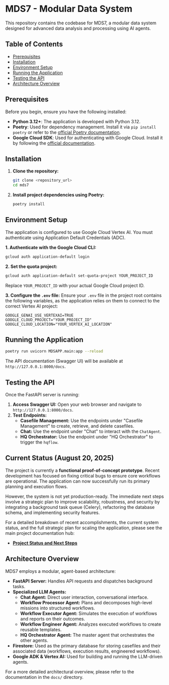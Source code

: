 # MDS7 - Modular Data System

This repository contains the codebase for MDS7, a modular data system designed for advanced data analysis and processing using AI agents.

## Table of Contents
- [Prerequisites](#prerequisites)
- [Installation](#installation)
- [Environment Setup](#environment-setup)
- [Running the Application](#running-the-application)
- [Testing the API](#testing-the-api)
- [Architecture Overview](#architecture-overview)

## Prerequisites
Before you begin, ensure you have the following installed:
- **Python 3.12+**: The application is developed with Python 3.12.
- **Poetry**: Used for dependency management. Install it via `pip install poetry` or refer to the [official Poetry documentation](https://python-poetry.org/docs/#installation).
- **Google Cloud SDK**: Used for authenticating with Google Cloud. Install it by following the [official documentation](https://cloud.google.com/sdk/docs/install).

## Installation
1.  **Clone the repository:**
    ```bash
    git clone <repository_url>
    cd mds7
    ```
2.  **Install project dependencies using Poetry:**
    ```bash
    poetry install
    ```

## Environment Setup
The application is configured to use Google Cloud Vertex AI. You must authenticate using Application Default Credentials (ADC).

**1. Authenticate with the Google Cloud CLI:**
```bash
gcloud auth application-default login
```

**2. Set the quota project:**
```bash
gcloud auth application-default set-quota-project YOUR_PROJECT_ID
```
Replace `YOUR_PROJECT_ID` with your actual Google Cloud project ID.

**3. Configure the `.env` file:**
Ensure your `.env` file in the project root contains the following variables, as the application relies on them to connect to the correct Vertex AI project:
```
GOOGLE_GENAI_USE_VERTEXAI=TRUE
GOOGLE_CLOUD_PROJECT="YOUR_PROJECT_ID"
GOOGLE_CLOUD_LOCATION="YOUR_VERTEX_AI_LOCATION"
```


## Running the Application
```bash
poetry run uvicorn MDSAPP.main:app --reload
```
The API documentation (Swagger UI) will be available at `http://127.0.0.1:8000/docs`.

## Testing the API
Once the FastAPI server is running:

1.  **Access Swagger UI:** Open your web browser and navigate to `http://127.0.0.1:8000/docs`.
2.  **Test Endpoints:**
    *   **Casefile Management:** Use the endpoints under "Casefile Management" to create, retrieve, and delete casefiles.
    *   **Chat:** Use the endpoint under "Chat" to interact with the `ChatAgent`.
    *   **HQ Orchestrator:** Use the endpoint under "HQ Orchestrator" to trigger the `hqflow`.

## Current Status (August 20, 2025)

The project is currently a **functional proof-of-concept prototype**. Recent development has focused on fixing critical bugs to ensure core workflows are operational. The application can now successfully run its primary planning and execution flows.

However, the system is not yet production-ready. The immediate next steps involve a strategic plan to improve scalability, robustness, and security by integrating a background task queue (Celery), refactoring the database schema, and implementing security features.

For a detailed breakdown of recent accomplishments, the current system status, and the full strategic plan for scaling the application, please see the main project documentation hub:

*   **[Project Status and Next Steps](./GEMINI.md)**

## Architecture Overview
MDS7 employs a modular, agent-based architecture:
-   **FastAPI Server:** Handles API requests and dispatches background tasks.
-   **Specialized LLM Agents:**
    -   **Chat Agent:** Direct user interaction, conversational interface.
    -   **Workflow Processor Agent:** Plans and decomposes high-level missions into structured workflows.
    -   **Workflow Executor Agent:** Simulates the execution of workflows and reports on their outcomes.
    -   **Workflow Engineer Agent:** Analyzes executed workflows to create reusable templates.
    -   **HQ Orchestrator Agent:** The master agent that orchestrates the other agents.
-   **Firestore:** Used as the primary database for storing casefiles and their associated data (workflows, execution results, engineered workflows).
-   **Google ADK & Vertex AI:** Used for building and running the LLM-driven agents.

For a more detailed architectural overview, please refer to the documentation in the `docs/` directory.

